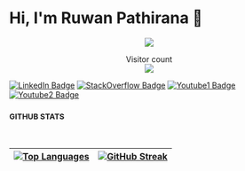 <!---!![](./assets/header.png)--->

# Hi, I'm Ruwan Pathirana 👋

<p align="center">
  <img src="https://readme-typing-svg.demolab.com/?lines=Hi,+I'm+[Ruwan Pathirana];Welcome+to+my+GitHub+Profile!&font=Fira%20Code&center=true&width=440&height=45&color=blue&vCenter=true&size=22"></a>
</p>

<p align="center"> 
  Visitor count<br>
  <img src="https://profile-counter.glitch.me/ruwanpathirana/count.svg" />
</p>


[![LinkedIn Badge](https://img.shields.io/badge/LinkedIn-Profile-informational?style=flat&logo=linkedin&logoColor=0A66C2&color=0D76A8)](https://www.linkedin.com/in/ruwanpathirana/)
[![StackOverflow Badge](https://img.shields.io/badge/Stackoverflow-Profile-informational?style=flat&logo=stackoverflow&logoColor=F58025&color=0D76A8)](https://stackoverflow.com/users/19273724/ruwan-pathirana/)
[![Youtube1 Badge](https://img.shields.io/badge/Ceylonstats-Profile-informational?style=flat&logo=youtube&logoColor=FF0000&color=0D76A8)](https://www.youtube.com/@CeylonStats/)
[![Youtube2 Badge](https://img.shields.io/badge/PathiranaAcademy-Profile-informational?style=flat&logo=youtube&logoColor=FF0000&color=0D76A8)](https://www.youtube.com/@PathiranaAcademy/)

<!---![![user:19273724's SO profile](https://stackoverflow-readme-profile.johannchopin.fr/profile/19273724?theme=dark&website=false&location=false)](https://stackoverflow.com/users/19273724/ruwan-pathirana)--->

### <sup> GITHUB STATS </sup>
<br/>
</div>

| [![Top Languages](https://github-readme-stats.vercel.app/api/top-langs/?username=ruwanpathirana&layout=compact&theme=vision-friendly-dark)](https://github.com/ruwanpathirana/github-readme-stats) | [![GitHub Streak](http://github-readme-streak-stats.herokuapp.com?user=ruwanpathirana&theme=dark&background=000000)](https://git.io/streak-stats) |
|---|---|


<!---![Ruwan's github stats](https://github-readme-stats.vercel.app/api?username=ruwanpathirana&count_private=true&show_icons=true&theme=vision-friendly-dark)--->




